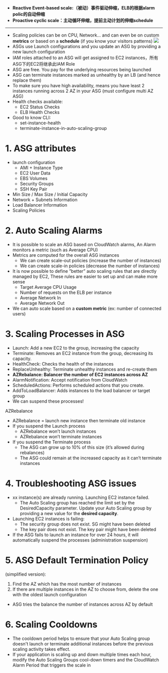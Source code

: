 

- **Reactive Event-based scale:（被动）事件驱动伸缩，ELB的根据alarm polic的自动伸缩**
- **Proactive cyclic scale：主动循环伸缩，提前主动计划的伸缩schedule**

-----

- Scaling policies can be on CPU, Network… and can even be on custom **metrics** or based on a **schedule** (if you know your visitors patterns)
  ![](https://i.loli.net/2019/08/20/n9WCOvNDbepfikz.png)
- ASGs use Launch configurations and you update an ASG by providing a new launch configuration
- IAM roles attached to an ASG will get assigned to EC2 instances，所有ASG下的EC2将继承此IAM Role
- ASG are free. You pay for the underlying resources being launched
- ASG can terminate instances marked as unhealthy by an LB (and hence replace them)
- To make sure you have high availability, means you have least 2 instances running across 2 AZ in your ASG (must configure multi AZ ASG)
- Health checks available:
  - EC2 Status Checks
  - ELB Health Checks
- Good to know CLI:
  - set-instance-health
  - terminate-instance-in-auto-scaling-group
  
# 1. ASG attributes
- launch configuration
  - AMI + Instance Type
  - EC2 User Data
  - EBS Volumes
  - Security Groups
  - SSH Key Pair
- Min Size / Max Size / Initial Capacity
- Network + Subnets Information
- Load Balancer Information
- Scaling Policies

# 2. Auto Scaling Alarms
- It is possible to scale an ASG based on CloudWatch alarms, An Alarm monitors a metric (such as Average CPU)
- Metrics are computed for the overall ASG instances
  - We can create scale-out policies (increase the number of instances)
  - We can create scale-in policies (decrease the number of instances)
- It is now possible to define ”better” auto scaling rules that are directly managed by EC2, These rules are easier to set up and can make more sense
  - Target Average CPU Usage
  - Number of requests on the ELB per instance
  - Average Network In
  - Average Network Out
- We can auto scale based on a **custom metric** (ex: number of connected users)

# 3. Scaling Processes in ASG
- Launch: Add a new EC2 to the group, increasing the capacity
- Terminate: Removes an EC2 instance from the group, decreasing its capacity.
- HealthCheck: Checks the health of the instances
- ReplaceUnhealthy: Terminate unhealthy instances and re-create them
- **AZRebalance: Balancer the number of EC2 instances across AZ**
- AlarmNotification: Accept notification from CloudWatch
- ScheduledActions: Performs scheduled actions that you create.
- AddToLoadBalancer: Adds instances to the load balancer or target group
- We can suspend these processes!

AZRebalance
- AZRebalance = launch new instance then terminate old instance
- If you suspend the Launch process
  - AZRebalance won’t launch instances
  - AZRebalance won’t terminate instances
- If you suspend the Terminate process
  - The ASG can grow up to 10% of this size (it’s allowed during rebalances)
  - The ASG could remain at the increased capacity as it can’t terminate instances


# 4. Troubleshooting ASG issues
- xx instance(s) are already running. Launching EC2 instance failed.
  - The Auto Scaling group has reached the limit set by the DesiredCapacity parameter. Update your Auto Scaling group by providing a new value for the **desired capacity**.
- Launching EC2 instances is failing:
  - The security group does not exist. SG might have been deleted
  - The key pair does not exist. The key pair might have been deleted
- If the ASG fails to launch an instance for over 24 hours, it will automatically suspend the processes (administration suspension)


# 5. ASG Default Termination Policy
(simplified version):
1. Find the AZ which has the most number of instances
2. If there are multiple instances in the AZ to choose from, delete the one with the oldest launch configuration

-  ASG tries the balance the number of instances across AZ by default

# 6. Scaling Cooldowns
- The cooldown period helps to ensure that your Auto Scaling group doesn't launch or terminate additional instances before the previous scaling activity takes effect.
- If your application is scaling up and down multiple times each hour, modify the Auto Scaling Groups cool-down timers and the CloudWatch Alarm Period that triggers the scale in




































































